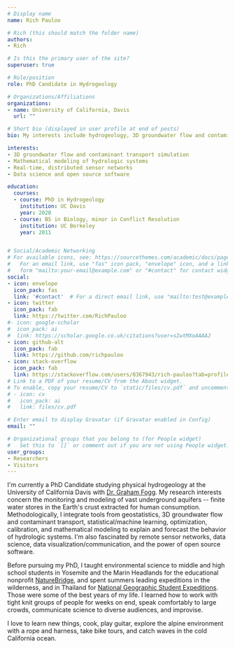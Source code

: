 ```yaml
---
# Display name
name: Rich Pauloo

# Rich (this should match the folder name)
authors:
- Rich

# Is this the primary user of the site?
superuser: true

# Role/position
role: PhD Candidate in Hydrogeology

# Organizations/Affiliations
organizations:
- name: University of California, Davis
  url: ""

# Short bio (displayed in user profile at end of posts)
bio: My interests include hydrogeology, 3D groundwater flow and contaminant transport simulation, data science and web technologies, and building simple solutions to complex problems.

interests:
- 3D groundwater flow and contaminant transport simulation
- Mathematical modeling of hydrologic systems
- Real-time, distributed sensor networks
- Data science and open source software

education:
  courses:
  - course: PhD in Hydrogeology
    institution: UC Davis
    year: 2020
  - course: BS in Biology, minor in Conflict Resolution
    institution: UC Berkeley
    year: 2011


# Social/Academic Networking
# For available icons, see: https://sourcethemes.com/academic/docs/page-builder/#icons
#   For an email link, use "fas" icon pack, "envelope" icon, and a link in the
#   form "mailto:your-email@example.com" or "#contact" for contact widget.
social:
- icon: envelope
  icon_pack: fas
  link: '#contact'  # For a direct email link, use "mailto:test@example.org".
- icon: twitter
  icon_pack: fab
  link: https://twitter.com/RichPauloo
#- icon: google-scholar
#  icon_pack: ai
#  link: https://scholar.google.co.uk/citations?user=sIwtMXoAAAAJ
- icon: github-alt
  icon_pack: fab
  link: https://github.com/richpauloo
- icon: stack-overflow
  icon_pack: fab
  link: https://stackoverflow.com/users/8367943/rich-pauloo?tab=profile
# Link to a PDF of your resume/CV from the About widget.
# To enable, copy your resume/CV to `static/files/cv.pdf` and uncomment the lines below.
# - icon: cv
#   icon_pack: ai
#   link: files/cv.pdf

# Enter email to display Gravatar (if Gravatar enabled in Config)
email: ""

# Organizational groups that you belong to (for People widget)
#   Set this to `[]` or comment out if you are not using People widget.
user_groups:
- Researchers
- Visitors
---
```


I'm currently a PhD Candidate studying physical hydrogeology at the University of California Davis with [Dr. Graham Fogg](https://www.researchgate.net/profile/Graham_Fogg). My research interests concern the monitoring and modeling of vast underground aquifers -- finite water stores in the Earth's crust extracted for human consumption. Methodologically, I integrate tools from geostatistics, 3D groundwater flow and contaminant transport, statistical/machine learning, optimization, calibration, and mathematical modeling to explain and forecast the behavior of hydrologic systems. I'm also fascinated by remote sensor networks, data science, data visualization/communication, and the power of open source software.

Before pursuing my PhD, I taught environmental science to middle and high school students in Yosemite and the Marin Headlands for the educational nonprofit [NatureBridge](https://naturebridge.org/), and spent summers leading expeditions in the wilderness, and in Thailand for [National Geographic Student Expeditions](https://www.nationalgeographic.com/student-expeditions/). Those were some of the best years of my life. I learned how to work with tight knit groups of people for weeks on end, speak comfortably to large crowds, communicate science to diverse audiences, and improvise. 

I love to learn new things, cook, play guitar, explore the alpine environment with a rope and harness, take bike tours, and catch waves in the cold California ocean.
